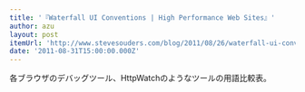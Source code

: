 ```yaml
---
title: '『Waterfall UI Conventions | High Performance Web Sites』'
author: azu
layout: post
itemUrl: 'http://www.stevesouders.com/blog/2011/08/26/waterfall-ui-conventions/'
date: '2011-08-31T15:00:00.000Z'
---
```

各ブラウザのデバッグツール、HttpWatchのようなツールの用語比較表。

